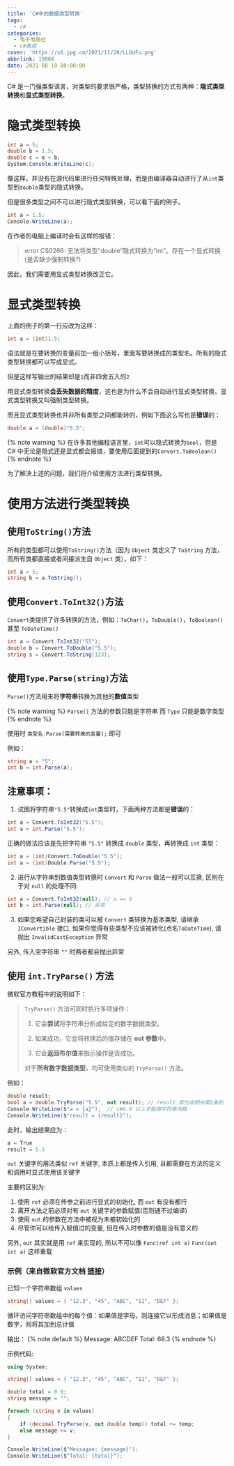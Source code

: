 ```yaml
---
title: 'C#中的数据类型转换'
tags:
  - c#
categories:
  - 电子电路社
  - c#教程
cover: 'https://s6.jpg.cm/2021/11/28/LLOoFu.png'
abbrlink: 19004
date: 2021-08-19 00:00:00
---
```


C# 是一门强类型语言，对类型的要求很严格，类型转换的方式有两种：**隐式类型转换**和**显式类型转换**。

# 隐式类型转换

```csharp
int a = 5;
double b = 1.5;
double c = a + b;
System.Console.WriteLine(c);
```

像这样，并没有在源代码里进行任何特殊处理，而是由编译器自动进行了从`int`类型到`double`类型的隐式转换。

但是很多类型之间不可以进行隐式类型转换，可以看下面的例子。

```csharp
int a = 1.5;
Console.WriteLine(a);
```

在作者的电脑上编译时会有这样的报错：

> error CS0266: 无法将类型“double”隐式转换为“int”。存在一个显式转换(是否缺少强制转换?)

因此，我们需要用显式类型转换改正它。

# 显式类型转换

上面的例子的第一行应改为这样：

```csharp
int a = (int)1.5;
```

语法就是在要转换的变量前加一组小括号，里面写要转换成的类型名。所有的隐式类型转换都可以写成显式。

但是这样写输出的结果却是`1`而非四舍五入的`2`

用显式类型转换**会丢失数据的精度**，这也是为什么不会自动进行显式类型转换。显式类型转换又叫强制类型转换。

而且显式类型转换也并非所有类型之间都能转的，例如下面这么写也是**错误**的：

```csharp
double a = (double)"5.5";
```

{% note warning %}
在许多其他编程语言里，`int`可以隐式转换为`bool`，但是 C# 中无论是隐式还是显式都会报错，要使用后面提到的`Convert.ToBoolean()`
{% endnote %}

为了解决上述的问题，我们将介绍使用方法进行类型转换。

# 使用方法进行类型转换

## 使用`ToString()`方法

所有的类型都可以使用`ToString()`方法（因为 `Object` 类定义了 `ToString` 方法，而所有类都直接或者间接派生自 `Object` 类），如下：

```csharp
int a = 5;
string b = a.ToString();
```

## 使用`Convert.ToInt32()`方法

`Convert`类提供了许多转换的方法，例如：`ToChar()`，`ToDouble()`，`ToBoolean()` 甚至 `ToDateTime()`

```csharp
int a = Convert.ToInt32("55");
double b = Convert.ToDouble("5.5");
string s = Convert.ToString(123);
```

## 使用`Type.Parse(string)`方法

`Parse()`方法用来将**字符串**转换为其他的**数值**类型

{% note warning %}
`Parse()` 方法的参数只能是字符串
而 `Type` 只能是数字类型
{% endnote %}


使用时 `类型名.Parse(需要转换的变量);` 即可

例如：

```csharp
string a = "5";
int b = int.Parse(a);
```

## 注意事项：

1. 试图将字符串`"5.5"`转换成`int`类型时，下面两种方法都是**错误**的：

```csharp
int a = Convert.ToInt32("5.5");
int a = int.Parse("5.5");
```

正确的做法应该是先把字符串 `"5.5"` 转换成 `double` 类型，再转换成 `int` 类型：

```csharp
int a = (int)Convert.ToDouble("5.5");
int a = (int)Double.Parse("5.5");
```

2. 进行从字符串到数值类型转换时 `Convert` 和 `Parse` 做法一般可以互换, 区别在于对 `null` 的处理不同:
```csharp
int a = Convert.ToInt32(null); // a == 0
int b = int.Parse(null); // 异常
```

3. 如果您希望自己封装的类可以被 `Convert` 类转换为基本类型, 请继承`IConvertible` 接口, 如果你觉得有些类型不应该被转化(点名`ToDateTime`), 请抛出 `InvalidCastException` 异常

另外, 传入空字符串 `""` 时两者都会抛出异常

## 使用 `int.TryParse()` 方法

微软官方教程中的说明如下：

> `TryParse()` 方法可同时执行多项操作：
>
> 1. 它会**尝试**将字符串分析成给定的数字数据类型。
>
> 2. 如果成功，它会将转换后的值存储在 **out 参数**中。
>
> 3. 它会**返回布尔值**来指示操作是否成功。
>
> 对于**所有数字数据类型**，均可使用类似的 `TryParse()` 方法。

例如：

```csharp
double result;
bool a = double.TryParse("5.5", out result); // result 即为说明中第2条的 "out参数" 
Console.WriteLine($"a = {a}");  // c#6.0 以上才能用字符串内插
Console.WriteLine($"result = {result}");
```

此时，输出结果应为：

```csharp
a = True
result = 5.5
```

`out` 关键字的用法类似 `ref` 关键字, 本质上都是传入引用, 且都需要在方法的定义和调用时显式使用该关键字

主要的区别为:
1. 使用 `ref` 必须在传参之前进行显式的初始化, 而 `out` 有没有都行
2. 离开方法之前必须对有 `out` 关键字的参数赋值(否则通不过编译)
3. 使用 `out` 的参数在方法中被视为未被初始化的
4. 尽管你可以给传入赋值过的变量, 但在传入时参数的值是没有意义的

另外, `out` 其实就是用 `ref` 来实现的, 所以不可以像 `Func(ref int a)` `Func(out int a)` 这样重载

### 示例（来自微软官方文档 [链接](https://docs.microsoft.com/zh-cn/learn/modules/csharp-convert-cast/4-challenge)）

已知一个字符串数组 `values`

```csharp
string[] values = { "12.3", "45", "ABC", "11", "DEF" };
```

循环访问字符串数组中的每个值：如果值是字母，则连接它以形成消息；如果值是数字，则将其加到总计值


输出：
{% note default %}
Message: ABCDEF
Total: 68.3
{% endnote %}

示例代码:

```csharp
using System;

string[] values = { "12.3", "45", "ABC", "11", "DEF" };

double total = 0.0;
string message = "";

foreach (string v in values)
{
    if (decimal.TryParse(v, out double temp)) total += temp;
    else message += v; 
}

Console.WriteLine($"Messagae: {message}");
Console.WriteLine($"Total: {total}");
```
